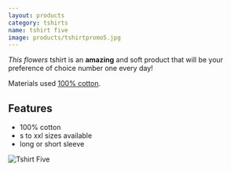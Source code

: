 ```yaml
---
layout: products
category: tshirts
name: tshirt five
image: products/tshirtpromo5.jpg
---
```


*This flowers* tshirt is an **amazing** and soft product that will be your preference of choice number one every day!

Materials used [100% cotton](http://en.wikipedia.org/wiki/Cotton).

## Features

- 100% cotton
- s to xxl sizes available
- long or short sleeve

![Tshirt Five](http://card0127.github.io/ecommerce-website/images/products/tshirtpromo5.jpg)